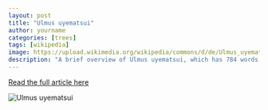 ```yaml
---
layout: post
title: "Ulmus uyematsui"
author: yourname
categories: [trees]
tags: [wikipedia]
image: https://upload.wikimedia.org/wikipedia/commons/d/de/Ulmus_uyematsui_%28Loosdrecht_Dekkerplantsoen%29.jpg
description: "A brief overview of Ulmus uyematsui, which has 784 words."
---
```


[Read the full article here](https://en.wikipedia.org/wiki/Ulmus_uyematsui)

![Ulmus uyematsui](https://upload.wikimedia.org/wikipedia/commons/d/de/Ulmus_uyematsui_%28Loosdrecht_Dekkerplantsoen%29.jpg)